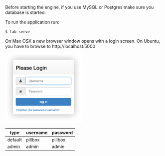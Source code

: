 Before starting the engine, if you use MySQL or Postgres make sure you database is started.

To run the application run:

    $ fab serve

On Max OSX a new browser window opens with a login screen. On Ubuntu, you have to browse to http://localhost:5000

![login](img/login.png?raw=true)

type | username | password
------------ | ------------- | ------------
default | pillbox | pillbox
admin | admin | admin
